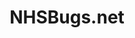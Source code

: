 ---
hackday: 01-london
links:
  website: http://nhsbugs.net
summary: Tracking and requesting fixes for bug in the NHS
team:
- '@rossjones'
- '@nottrobin'
- '@karlwilliams'
- '@colinwren'
title: NHSBugs.net
---